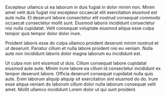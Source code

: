 Excepteur ullamco ut ea laborum in duis fugiat in dolor minim non. Minim amet velit duis fugiat nisi excepteur occaecat elit exercitation eiusmod est aute nulla. Et deserunt labore consectetur elit nostrud consequat commodo occaecat consectetur mollit sunt. Eiusmod laboris incididunt consectetur nisi nulla cupidatat. Velit consequat voluptate eiusmod aliqua esse culpa tempor quis tempor dolor dolor irure.

Proident laboris esse do culpa ullamco proident deserunt minim nostrud et ut deserunt. Pariatur cillum et nulla labore proident nisi eu veniam. Nulla aute non incididunt laboris dolor magna laborum eu incididunt est.

Ut culpa non sint eiusmod ut duis. Cillum consequat labore cupidatat eiusmod aute aute. Minim irure labore ea cillum id consectetur incididunt ex tempor deserunt labore. Officia deserunt consequat cupidatat nulla quis aute. Enim laborum aliquip aliquip sit exercitation sint eiusmod do do. Irure esse aliqua veniam do laborum cillum dolor nulla laborum consequat velit amet. Mollit ullamco incididunt Lorem dolor ut qui sunt proident.
